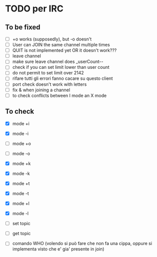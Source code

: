 # TODO per IRC

## To be fixed

- [ ] +o works (supposedly), but -o doesn't
- [ ] User can JOIN the same channel multiple times
- [ ] QUIT is not implemented yet OR it doesn't work???
- [ ] leave channel
- [ ] make sure leave channel does _userCount--
- [ ] check if you can set limit lower than user count
- [ ] do not permit to set limit over 2142
- [ ] rifare tutti gli errori fanno cacare su questo client
- [ ] port check doesn't work with letters
- [ ] fix & when joining a channel
- [ ] to check conflicts between I mode an X mode

## To check

- [x] mode +i
- [x] mode -i
- [ ] mode +o
- [ ] mode -o
- [x] mode +k
- [x] mode -k
- [x] mode +t
- [x] mode -t
- [x] mode +l
- [x] mode -l
- [ ] set topic
- [ ] get topic
- [ ] comando WHO (volendo si può fare che non fa una cippa, oppure si implementa visto che e' gia' presente in join)
  
